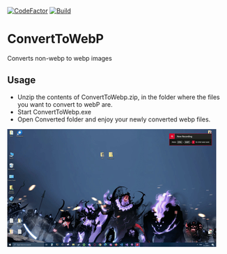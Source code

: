 [![CodeFactor](https://www.codefactor.io/repository/github/krasipeace/converttowebp/badge)](https://www.codefactor.io/repository/github/krasipeace/converttowebp) [![Build](https://github.com/Krasipeace/ConvertToWebP/actions/workflows/buildWinOs.yml/badge.svg)](https://github.com/Krasipeace/ConvertToWebP/actions/workflows/buildWinOs.yml)

# ConvertToWebP
 Converts non-webp to webp images

## Usage
- Unzip the contents of ConvertToWebp.zip, in the folder where the files you want to convert to webP are.
- Start ConvertToWebp.exe
- Open Converted folder and enjoy your newly converted webp files.

![demo](./converttowebp-demo.gif)